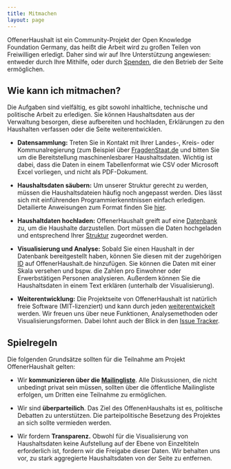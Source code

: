 ```yaml
---
title: Mitmachen
layout: page
---
```


OffenerHaushalt ist ein Community-Projekt der Open Knowledge Foundation Germany, das heißt die Arbeit wird zu großen Teilen von Freiwilligen erledigt. Daher sind wir auf Ihre Unterstützung angewiesen: entweder durch Ihre Mithilfe, oder durch [Spenden](http://beta.offenerhaushalt.de/page/intro.html), die den Betrieb der Seite ermöglichen.

## Wie kann ich mitmachen?

Die Aufgaben sind vielfältig, es gibt sowohl inhaltliche, technische und politische Arbeit zu erledigen. Sie können Haushaltsdaten aus der Verwaltung besorgen, diese aufbereiten und hochladen, Erklärungen zu den Haushalten verfassen oder die Seite weiterentwicklen. 

* **Datensammlung:** Treten Sie in Kontakt mit Ihrer Landes-, Kreis- oder Kommunalregierung (zum Beispiel über [FragdenStaat.de](https://fragdenstaat.de/) und bitten Sie um die Bereitstellung maschinenlesbarer Haushaltsdaten. Wichtig ist dabei, dass die Daten in einem Tabellenformat wie CSV oder Microsoft Excel vorliegen, und nicht als PDF-Dokument. 

* **Haushaltsdaten säubern:**
Um unserer Struktur gerecht zu werden, müssen die Haushaltsdateien häufig noch angepasst werden. Dies lässt sich mit einführenden Programmierkenntnissen einfach erledigen. Detailierte Anweisungen zum Format finden Sie [hier](http://beta.offenerhaushalt.de/hilfestellung/1/).

* **Haushaltdaten hochladen:** OffenerHaushalt greift auf eine [Datenbank](https://openspending.org/packager/) zu, um die Haushalte darzustellen. Dort müssen die Daten hochgeladen und entsprechend Ihrer [Struktur](http://beta.offenerhaushalt.de/hilfestellung/3/) zugeordnet werden. 
 
* **Visualisierung und Analyse:** Sobald Sie einen Haushalt in der Datenbank bereitgestellt haben, können Sie diesen mit der zugehörigen [ID]() auf OffenerHaushalt.de hinzufügen. Sie können die Daten mit einer Skala versehen und bspw. die Zahlen pro Einwohner oder Erwerbstätigen Personen analysieren. Außerdem können Sie die Haushaltsdaten in einem Text erklären (unterhalb der Visualisierung). 

* **Weiterentwicklung:** Die Projektseite von OffenerHaushalt ist natürlich freie Software (MIT-lizenziert) und kann durch jeden [weiterentwickelt](https://github.com/okfde/offenerhaushalt.de) werden. Wir freuen uns über neue Funktionen, Analysemethoden oder Visualisierungsformen. Dabei lohnt auch der Blick in den [Issue Tracker](https://github.com/okfde/offenerhaushalt.de/issues).

## Spielregeln

Die folgenden Grundsätze sollten für die Teilnahme am Projekt OffenerHaushalt gelten:

* Wir **kommunizieren über die [Mailingliste](http://lists.okfn.org/mailman/listinfo/offener-haushalt)**. Alle Diskussionen, die nicht unbedingt privat sein müssen, sollten über die öffentliche Mailingliste erfolgen, um Dritten eine Teilnahme zu ermöglichen.

* Wir sind **überparteilich**. Das Ziel des OffenenHaushalts ist es, politische Debatten zu unterstützen. Die parteipolitische Besetzung des Projektes an sich sollte vermieden werden.

* Wir fordern **Transparenz.** Obwohl für die Visualisierung von Haushaltsdaten keine Aufstellung auf der Ebene von Einzeltiteln erforderlich ist, fordern wir die Freigabe dieser Daten. Wir behalten uns vor, zu stark aggregierte Haushaltsdaten von der Seite zu entfernen.
